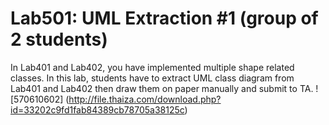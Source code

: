 ﻿# Lab501: UML Extraction #1 (group of 2 students)

In Lab401 and Lab402, you have implemented multiple shape related classes.
In this lab, students have to extract UML class diagram from Lab401 and Lab402 
then draw them on paper manually and submit to TA.
![570610602] (http://file.thaiza.com/download.php?id=33202c9fd1fab84389cb78705a38125c)
